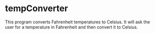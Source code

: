 # tempConverter
This program converts Fahrenheit temperatures to Celsius. It will ask the user for a temperature in Fahrenheit and then convert it to Celsius.
